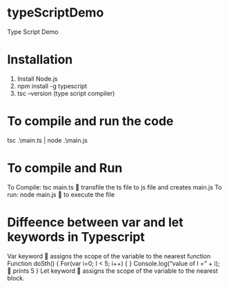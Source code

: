 # typeScriptDemo
Type Script Demo

# Installation
1.	Install Node.js
2.	npm install -g typescript
3.	tsc –version (type script compiler)

# To compile and run the code
tsc .\main.ts | node .\main.js

# To compile and Run
To Compile: tsc main.ts  transfile the ts file to js file and creates main.js
To run: node main.js  to execute the file

# Diffeence between var and let keywords in Typescript
Var keyword  assigns the scope of the variable to the nearest function
Function doSth() {
  For(var i=0; I < 5; i++) {
   }
   Console.log(“value of I =” + i);   prints 5
}
Let keyword  assigns the scope of the variable to the nearest block.
